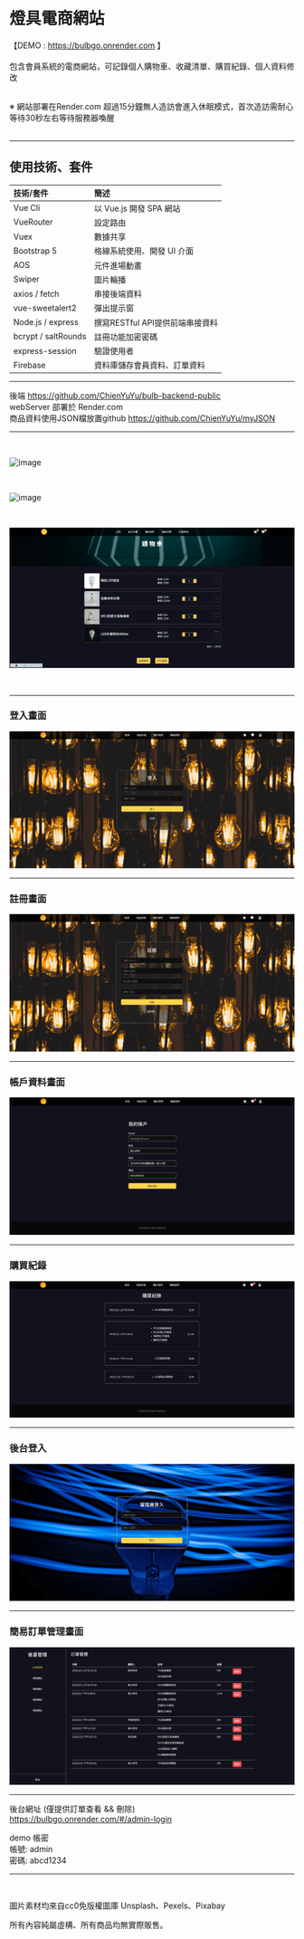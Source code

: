 # 燈具電商網站
【DEMO : https://bulbgo.onrender.com 】
<br><br>
包含會員系統的電商網站，可記錄個人購物車、收藏清單、購買紀錄、個人資料修改
<br><br>

※ 網站部署在Render.com 超過15分鐘無人造訪會進入休眠模式，首次造訪需耐心等待30秒左右等待服務器喚醒
<br><br>

******************
## 使用技術、套件

|  技術/套件   | 簡述  |
| :----- | :----- |
| Vue Cli   | 以 Vue.js 開發 SPA 網站 |
| VueRouter  | 設定路由 |
| Vuex  | 數據共享 |
| Bootstrap 5  | 格線系統使用、開發 UI 介面 |
| AOS  | 元件進場動畫 |
| Swiper  | 圖片輪播 |
|axios / fetch|串接後端資料|
| vue-sweetalert2  | 彈出提示窗 |
|Node.js / express| 撰寫RESTful API提供前端串接資料 |
|bcrypt / saltRounds|註冊功能加密密碼|
|express-session|驗證使用者|
|Firebase|資料庫儲存會員資料、訂單資料|
***
後端
https://github.com/ChienYuYu/bulb-backend-public
<br>
webServer 部署於 Render.com <br>
商品資料使用JSON檔放置github
https://github.com/ChienYuYu/myJSON
******************

<br>

![image](demo/CPT2212202157-720x354.gif)

<br>

![image](demo/CPT2212202158-720x354.gif)

<br>

![image](demo/CPT2212202159-720x354.gif)

<br>

***
### 登入畫面
![image](demo/bulb-login.png)
***
### 註冊畫面
![image](demo/bulb-register.png)
***
### 帳戶資料畫面
![image](demo/bulb-account.png)
***
### 購買紀錄
![image](demo/bulb-history.png)
***
### 後台登入
![image](demo/bulb-admin-login.png)
***
### 簡易訂單管理畫面
![image](demo/bulb-admin-order.png)
***

後台網址 (僅提供訂單查看 && 刪除)<br>
https://bulbgo.onrender.com/#/admin-login

demo 帳密 <br>
帳號: admin <br>
密碼: abcd1234
*****************

<br>

圖片素材均來自cc0免版權圖庫 Unsplash、Pexels、Pixabay

所有內容純屬虛構、所有商品均無實際販售。